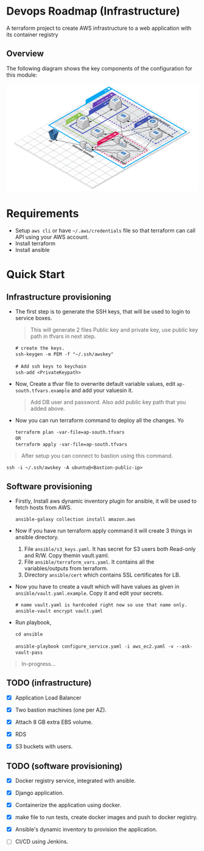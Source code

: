 # Devops Roadmap (Infrastructure)

A terraform project to create AWS infrastructure to a web application with its container registry 

## Overview

The following diagram shows the key components of the configuration for this module:

![The following diagram shows the key components of the infrastructure (in progress..)](https://raw.githubusercontent.com/neeraj9194/devops-roadmap/main/docs/devops-roadmap.png)

# Requirements

- Setup `aws cli` or have `~/.aws/credentials` file so that terraform can call API using your AWS account.
- Install terraform
- Install ansible

# Quick Start

## Infrastructure provisioning

- The first step is to generate the SSH keys, that will be used to login to service boxes. 
    
    > This will generate 2 files Public key and private key, use public key path in tfvars in next step. 
    ```
    # create the keys.
    ssh-keygen -m PEM -f "~/.ssh/awskey"

    # Add ssh keys to keychain
    ssh-add <PrivateKeypath>
    ```

- Now, Create a tfvar file to overwrite default variable values, edit `ap-south.tfvars.example` and add your valuesin it.

    > Add DB user and password. Also add public key path that you added above.

- Now you can run terraform command to deploy all the changes. Yo
    ```
    terraform plan -var-file=ap-south.tfvars
    OR
    terraform apply -var-file=ap-south.tfvars
    ```

> After setup you can connect to bastion using this command.

    ssh -i ~/.ssh/awskey -A ubuntu@<Bastion-public-ip>
    
## Software provisioning

- Firstly, Install aws dynamic inventory plugin for ansible, it will be used to fetch hosts from AWS.

    ```
    ansible-galaxy collection install amazon.aws
    ```

- Now if you have run terraform apply command it will create 3 things in ansible directory.
    
    1. File `ansible/s3_keys.yaml`. It has secret for S3 users both Read-only and R/W. Copy themin vault.yaml.
    2. File `ansible/terraform_vars.yaml`. It contains all the variables/outputs from terraform.
    3. Directory `ansible/cert` which contains SSL certificates for LB.

- Now you have to create a vault which will have values as given in `ansible/vault.yaml.example`. Copy it and edit your secrets. 

    ```
    # name vault.yaml is hardcoded right now so use that name only.
    ansible-vault encrypt vault.yaml
    ```

- Run playbook, 
    ```
    cd ansible

    ansible-playbook configure_service.yaml -i aws_ec2.yaml -v --ask-vault-pass
    ```


> In-progress...


## TODO (infrastructure)

- [x] Application Load Balancer

- [x] Two bastion machines (one per AZ).

- [x] Attach 8 GB extra EBS volume.

- [x] RDS

- [x] S3 buckets with users.


## TODO (software provisioning) 

- [x] Docker registry service, integrated with ansible.

- [x] Django application.  

- [x] Containerize the application using docker.

- [x] make file to run tests, create docker images and push to docker registry.

- [x] Ansible's dynamic inventory to provision the application.

- [ ] CI/CD using Jenkins.
